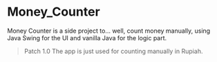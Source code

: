# Money_Counter

Money Counter is a side project to... well, count money manually, using Java Swing for the UI and vanilla Java for the logic part.

> Patch 1.0
> The app is just used for counting manually in Rupiah.

